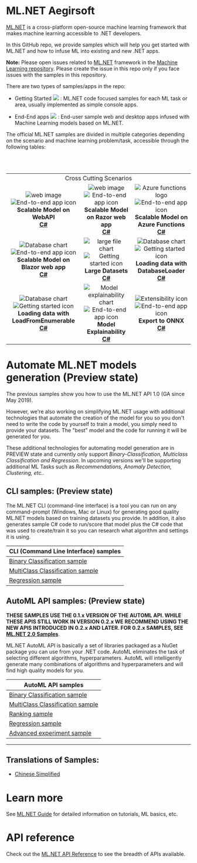 
# ML.NET Aegirsoft

[ML.NET](https://www.microsoft.com/net/learn/apps/machine-learning-and-ai/ml-dotnet) is a cross-platform open-source machine learning framework that makes machine learning accessible to .NET developers.

In this GitHub repo, we provide samples which will help you get started with ML.NET and how to infuse ML into existing and new .NET apps.

**Note:** Please open issues related to [ML.NET](https://www.microsoft.com/net/learn/apps/machine-learning-and-ai/ml-dotnet) framework in the [Machine Learning repository](https://github.com/dotnet/machinelearning/issues). Please create the issue in this repo only if you face issues with the samples in this repository.

There are two types of samples/apps in the repo:

* Getting Started  ![](./images/app-type-getting-started-term-cursor.png) : ML.NET code focused samples for each ML task or area, usually implemented as simple console apps.

* End-End apps ![](./images/app-type-e2e-black.png) : End-user sample web and desktop apps infused with Machine Learning models based on ML.NET.

The official ML.NET samples are divided in multiple categories depending on the scenario and machine learning problem/task, accessible through the following tables:



<br>
<br>

<table >
  <tr>
    <td align="middle" colspan="3">Cross Cutting Scenarios</td>
  </tr>
  <tr>
  <td align="middle"><img src="images/web.png" alt="web image" ><br><img src="images/app-type-e2e-black.png" alt="End-to-end app icon"><br><b>Scalable Model on WebAPI<br><a href="samples/csharp/end-to-end-apps/ScalableMLModelOnWebAPI-IntegrationPkg">C#</a><b></td>
  <td align="middle"><img src="images/web.png" alt="web image" ><br><img src="images/app-type-e2e-black.png" alt="End-to-end app icon"><br><b>Scalable Model on Razor web app<br><a href="samples/modelbuilder/BinaryClassification_Sentiment_Razor">C#</a><b></td>
  <td align="middle"><img src="images/azure-functions-20.png" alt="Azure functions logo"><br><img src="images/app-type-e2e-black.png" alt="End-to-end app icon"><br><b>Scalable Model on Azure Functions<br><a href="samples/csharp/end-to-end-apps/ScalableMLModelOnAzureFunction">C#</a><b></td>
</tr>
<tr>
  <td align="middle"><img src="images/smile.png" alt="Database chart"><br><img src="images/app-type-e2e-black.png" alt="End-to-end app icon"><br><b>Scalable Model on Blazor web app<br><a href="samples/csharp/end-to-end-apps/ScalableSentimentAnalysisBlazorWebApp">C#</a><b></td>
  <td align="middle"><img src="images/large-data-set.png" alt="large file chart"><br><img src="images/app-type-getting-started-term-cursor.png" alt="Getting started icon"><br><b>Large Datasets<br><a href="samples/csharp/getting-started/LargeDatasets">C#</a><b></td>
  <td align="middle"><img src="images/database.png" alt="Database chart"><br><img src="images/app-type-getting-started-term-cursor.png" alt="Getting started icon"><br><b>Loading data with DatabaseLoader<br><a href="samples/csharp/getting-started/DatabaseLoader">C#</a><b></td>
  </tr>
  <tr>
  <td align="middle"><img src="images/database.png" alt="Database chart"><br><img src="images/app-type-getting-started-term-cursor.png" alt="Getting started icon"><br><b>Loading data with  LoadFromEnumerable<br><a href="samples/csharp/getting-started/DatabaseIntegration">C#</a><b></td>
  <td align="middle"><img src="images/model-explain-smaller.png" alt="Model explainability chart"><br><img src="images/app-type-e2e-black.png" alt="End-to-end app icon"><br><b>Model Explainability<br><a href="samples/csharp/end-to-end-apps/Model-Explainability">C#</a></b></td>
  <td align="middle"><img src="images/extensibility.png" alt="Extensibility icon"><br><img src="images/app-type-e2e-black.png" alt="End-to-end app icon"><br><b>Export to ONNX<br><a href="samples/csharp/getting-started/Regression_ONNXExport">C#</a></b></td>
  </tr>
</table>


# Automate ML.NET models generation (Preview state)

The previous samples show you how to use the ML.NET API 1.0 (GA since May 2019).

However, we're also working on simplifying ML.NET usage with additional technologies that automate the creation of the model for you so you don't need to write the code by yourself to train a model, you simply need to provide your datasets. The "best" model and the code for running it will be generated for you.

These additional technologies for automating model generation are in PREVIEW state and currently only support *Binary-Classification, Multiclass Classification and Regression*. In upcoming versions we'll be supporting additional ML Tasks such as *Recommendations, Anomaly Detection, Clustering, etc.*.

## CLI samples: (Preview state)

The ML.NET CLI (command-line interface) is a tool you can run on any command-prompt (Windows, Mac or Linux) for generating good quality ML.NET models based on training datasets you provide. In addition, it also generates sample C# code to run/score that model plus the C# code that was used to create/train it so you can research what algorithm and settings it is using.

| CLI (Command Line Interface) samples |
|----------------------------------|
| [Binary Classification sample](/samples/CLI/BinaryClassification_CLI) |
| [MultiClass Classification sample](/samples/CLI/MulticlassClassification_CLI) |
| [Regression sample](/samples/CLI/Regression_CLI) |


## AutoML API samples: (Preview state)

**THESE SAMPLES USE THE 0.1.x VERSION OF THE AUTOML API. WHILE THESE APIS STILL WORK IN VERSION 0.2.x WE RECOMMEND USING THE NEW APIS INTRODUCED IN 0.2.x AND LATER. FOR 0.2.x SAMPLES, SEE [ML.NET 2.0 Samples](samples/csharp/getting-started/MLNET2/README.md)**. 

ML.NET AutoML API is basically a set of libraries packaged as a NuGet package you can use from your .NET code. AutoML eliminates the task of selecting different algorithms, hyperparameters. AutoML will intelligently generate many combinations of algorithms and hyperparameters and will find high quality models for you.

| AutoML API samples                    |
|----------------------------------|
| [Binary Classification sample](/samples/csharp/getting-started/BinaryClassification_AutoML) |
| [MultiClass Classification sample](/samples/csharp/getting-started/MulticlassClassification_AutoML) |
| [Ranking sample](/samples/csharp/getting-started/Ranking_AutoML/Ranking) |
| [Regression sample](/samples/csharp/getting-started/Regression_AutoML) |
| [Advanced experiment sample](/samples/csharp/getting-started/AdvancedExperiment_AutoML) |


-------------------------------------------------------
## Translations of Samples:
- [Chinese Simplified](https://github.com/feiyun0112/machinelearning-samples.zh-cn)

# Learn more

See [ML.NET Guide](https://docs.microsoft.com/en-us/dotnet/machine-learning/) for detailed information on tutorials, ML basics, etc.

# API reference

Check out the [ML.NET API Reference](https://docs.microsoft.com/dotnet/api/?view=ml-dotnet) to see the breadth of APIs available.


